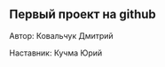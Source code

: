 Первый проект на github 
--------------------------------------
Автор: Ковальчук Дмитрий

Наставник: Кучма Юрий
